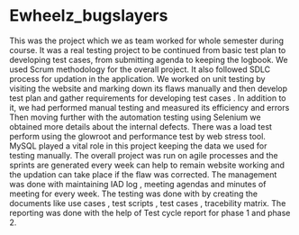 # Ewheelz_bugslayers

This was the project which we as team worked for whole semester during course.
It was a real testing project to be continued from basic test plan to developing test cases, from submitting agenda to keeping the logbook.
We used Scrum methodology for the overall project. It also followed SDLC process for updation in the application. We worked on unit testing by visiting the website and marking down its flaws manually and then develop test plan and gather requirements for developing test cases .
In addition to it, we had performed manual testing and measured its efficiency and errors
Then moving further with the automation testing using Selenium we obtained more details about the internal defects.
There was a load test perform using the glowroot and performance test by web stress tool. MySQL played a vital role in this project keeping the data we used for testing manually.
The overall project was run on agile processes and the sprints are generated every week can help to remain website working and the updation can take place if the flaw was corrected.
The management was done with maintaining IAD log , meeting agendas and minutes of meeting for every week.
The testing was done with by creating the documents like use cases , test scripts , test cases , tracebility matrix.
The reporting was done with the help of Test cycle report for phase 1 and phase 2.
